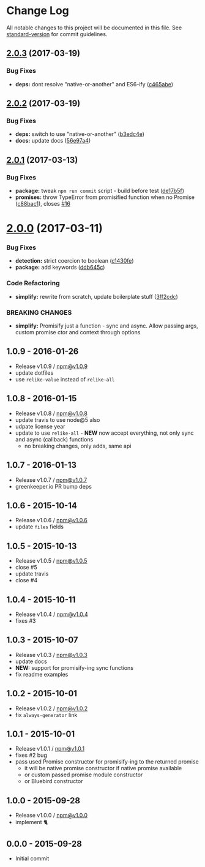 # Change Log

All notable changes to this project will be documented in this file. See [standard-version](https://github.com/conventional-changelog/standard-version) for commit guidelines.

<a name="2.0.3"></a>
## [2.0.3](https://github.com/hybridables/redolent/compare/v2.0.2...v2.0.3) (2017-03-19)


### Bug Fixes

* **deps:** dont resolve "native-or-another" and ES6-ify ([c465abe](https://github.com/hybridables/redolent/commit/c465abe))



<a name="2.0.2"></a>
## [2.0.2](https://github.com/hybridables/redolent/compare/v2.0.1...v2.0.2) (2017-03-19)


### Bug Fixes

* **deps:** switch to use "native-or-another" ([b3edc4e](https://github.com/hybridables/redolent/commit/b3edc4e))
* **docs:** update docs ([56e97a4](https://github.com/hybridables/redolent/commit/56e97a4))



<a name="2.0.1"></a>
## [2.0.1](https://github.com/hybridables/redolent/compare/v2.0.0...v2.0.1) (2017-03-13)


### Bug Fixes

* **package:** tweak `npm run commit` script - build before test ([de17b5f](https://github.com/hybridables/redolent/commit/de17b5f))
* **promises:** throw TypeError from promisified function when no Promise ([c88bac1](https://github.com/hybridables/redolent/commit/c88bac1)), closes [#16](https://github.com/hybridables/redolent/issues/16)



<a name="2.0.0"></a>
# [2.0.0](https://github.com/hybridables/redolent/compare/v1.0.9...v2.0.0) (2017-03-11)


### Bug Fixes

* **detection:** strict coercion to boolean ([c1430fe](https://github.com/hybridables/redolent/commit/c1430fe))
* **package:** add keywords ([ddb645c](https://github.com/hybridables/redolent/commit/ddb645c))


### Code Refactoring

* **simplify:** rewrite from scratch, update boilerplate stuff ([3ff2cdc](https://github.com/hybridables/redolent/commit/3ff2cdc))


### BREAKING CHANGES

* **simplify:** Promisify just a function - sync and async. Allow passing args, custom promise ctor
and context through options





## 1.0.9 - 2016-01-26
- Release v1.0.9 / npm@v1.0.9
- update dotfiles
- use `relike-value` instead of `relike-all`

## 1.0.8 - 2016-01-15
- Release v1.0.8 / npm@v1.0.8
- update travis to use node@5 also
- udpate license year
- update to use `relike-all` - **NEW** now accept everything, not only sync and async (callback) functions
  + no breaking changes, only adds, same api

## 1.0.7 - 2016-01-13
- Release v1.0.7 / npm@v1.0.7
- greenkeeper.io PR bump deps

## 1.0.6 - 2015-10-14
- Release v1.0.6 / npm@v1.0.6
- update `files` fields

## 1.0.5 - 2015-10-13
- Release v1.0.5 / npm@v1.0.5
- close #5
- update travis
- close #4

## 1.0.4 - 2015-10-11
- Release v1.0.4 / npm@v1.0.4
- fixes #3

## 1.0.3 - 2015-10-07
- Release v1.0.3 / npm@v1.0.3
- update docs
- **NEW:** support for promisify-ing sync functions
- fix readme examples

## 1.0.2 - 2015-10-01
- Release v1.0.2 / npm@v1.0.2
- fix `always-generator` link

## 1.0.1 - 2015-10-01
- Release v1.0.1 / npm@v1.0.1
- fixes #2 bug
- pass used Promise constructor for promisify-ing to the returned promise
  + it will be native promise constructor if native promise available
  + or custom passed promise module constructor
  + or Bluebird constructor

## 1.0.0 - 2015-09-28
- Release v1.0.0 / npm@v1.0.0
- implement :cat2:

## 0.0.0 - 2015-09-28
- Initial commit